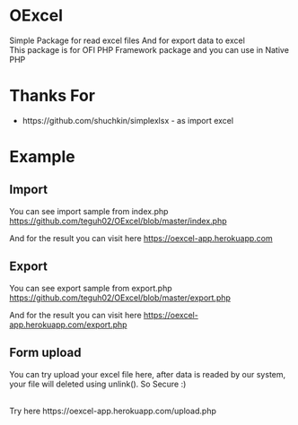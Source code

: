 # OExcel
Simple Package for read excel files And for export data to excel
<br>
This package is for OFI PHP Framework package and you can use in Native PHP

# Thanks For
<ul>
    <li> https://github.com/shuchkin/simplexlsx - as import excel </li>
</ul>

# Example

## Import
You can see import sample from index.php
https://github.com/teguh02/OExcel/blob/master/index.php

And for the result you can visit here
https://oexcel-app.herokuapp.com

## Export
You can see export sample from export.php
https://github.com/teguh02/OExcel/blob/master/export.php

And for the result you can visit here
https://oexcel-app.herokuapp.com/export.php

## Form upload
You can try upload your excel file here, after data is readed by our system, your file will 
deleted using unlink(). So Secure :)

<br>
Try here
https://oexcel-app.herokuapp.com/upload.php